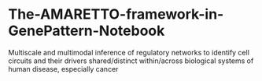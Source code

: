 # The-AMARETTO-framework-in-GenePattern-Notebook
Multiscale and multimodal inference of regulatory networks to identify cell circuits and their drivers shared/distinct within/across biological systems of human disease, especially cancer
